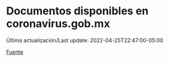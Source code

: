 # Documentos disponibles en coronavirus.gob.mx

Última actualización/Last update: 2022-04-25T22:47:00-05:00

 [Fuente](https://coronavirus.gob.mx/)
